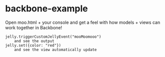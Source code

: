 backbone-example
================

Open moo.html + your console and get a feel with how models + views can work together in Backbone!

    jelly.triggerCustomJellyEvent("mooMoomooo")
        and see the output
    jelly.set({color: "red"})
        and see the view automatically update
